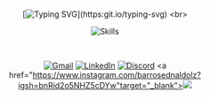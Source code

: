 <div align="center">

<br>

[![Typing SVG](https://readme-typing-svg.herokuapp.com/?font=verdana&pause=1000&color=1978A1&size=40&center=true&vCenter=true&width=1000&lines=Hello!+I'm+Ednaldo.;web+Developer!)](https:git.io/typing-svg)
<br>

![Skills](https://skillicons.dev/icons?i=js,ts,react,next,nodejs,vscode,git,github)
<br>

<br>

[![Gmail](https://img.shields.io/badge/-Gmail-%23333?style=for-the-badge&logo=gmail&logoColor=1978A1)](mailto:ednaldohackti@gmail.com)
[![LinkedIn](https://img.shields.io/badge/-LinkedIn-%23333?style=for-the-badge&logo=linkedin&logoColor=1978A1)](https://www.linkedin.com/in/ednaldo-barros-da-silva-0209019b?utm_source=share&utm_campaign=share_via&utm_content=profile&utm_medium=android_app)
[![Discord](https://img.shields.io/badge/Discord-%23333?style=for-the-badge&logo=discord&logoColor=1978A1)](https://discord.com/invite/S6BncRBp)
<a href="https://www.instagram.com/barrosednaldolz?igsh=bnRid2o5NHZ5cDYw"target="_blank"><img src="https://img.shields.io/badge/-Instagram-%23E4405F?style=for-the-badge&logo=instagram&logoColor=white" target="_blank"></a>
<br>

</div>
